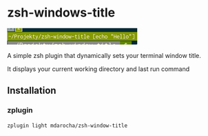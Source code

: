 # zsh-windows-title
![Screenshot](screenshot.png)

A simple zsh plugin that dynamically sets your terminal window title.

It displays your current working directory and last run command

## Installation
### zplugin
```
zplugin light mdarocha/zsh-window-title
```
